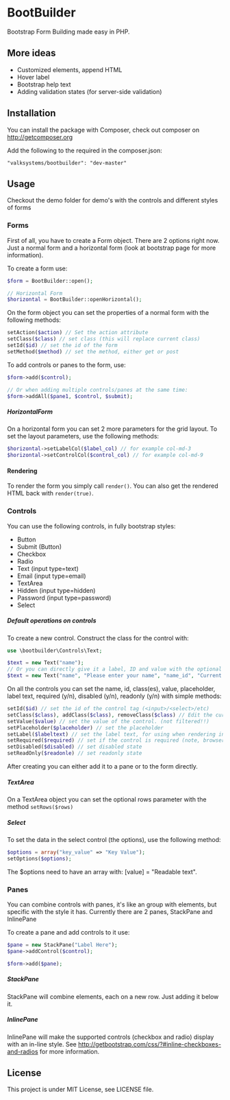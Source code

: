 # BootBuilder

Bootstrap Form Building made easy in PHP.

## More ideas
* Customized elements, append HTML
* Hover label
* Bootstrap help text
* Adding validation states (for server-side validation)

## Installation

You can install the package with Composer, check out composer on http://getcomposer.org

Add the following to the required in the composer.json:
```
"valksystems/bootbuilder": "dev-master"
```

## Usage

Checkout the demo folder for demo's with the controls and different styles of forms

### Forms

First of all, you have to create a Form object. There are 2 options right now. Just a normal form and a horizontal form (look at bootstrap page for more information).

To create a form use:
```php
$form = BootBuilder::open();

// Horizontal Form
$horizontal = BootBuilder::openHorizontal();
```

On the form object you can set the properties of a normal form with the following methods:
```php
setAction($action) // Set the action attribute
setClass($class) // set class (this will replace current class)
setId($id) // set the id of the form
setMethod($method) // set the method, either get or post
```

To add controls or panes to the form, use:
```php
$form->add($control);

// Or when adding multiple controls/panes at the same time:
$form->addAll($pane1, $control, $submit);
```

##### HorizontalForm
On a horizontal form you can set 2 more parameters for the grid layout. To set the layout parameters, use the following methods:
```php
$horizontal->setLabelCol($label_col) // for example col-md-3
$horizontal->setControlCol($control_col) // for example col-md-9
```

#### Rendering
To render the form you simply call ``` render() ```. You can also get the rendered HTML back with ``` render(true) ```.


### Controls

You can use the following controls, in fully bootstrap styles:

* Button
* Submit (Button)
* Checkbox
* Radio
* Text (input type=text)
* Email (input type=email)
* TextArea
* Hidden (input type=hidden)
* Password (input type=password)
* Select

##### Default operations on controls

To create a new control. Construct the class for the control with:
```php
use \bootbuilder\Controls\Text;

$text = new Text("name");
// Or you can directly give it a label, ID and value with the optional constructor parameters
$text = new Text("name", "Please enter your name", "name_id", "Current Name");
```


On all the controls you can set the name, id, class(es), value, placeholder, label text, required (y/n), disabled (y/n), readonly (y/n) with simple methods:

```php
setId($id) // set the id of the control tag (<input>/<select>/etc)
setClass($class), addClass($class), removeClass($class) // Edit the current class(es)
setValue($value) // set the value of the control. (not filtered!!)
setPlaceholder($placeholder) // set the placeholder
setLabel($labeltext) // set the label text, for using when rendering in a supported form
setRequired($required) // set if the control is required (note, browser can be manipulated)
setDisabled($disabled) // set disabled state
setReadOnly($readonle) // set readonly state
```

After creating you can either add it to a pane or to the form directly.

##### TextArea
On a TextArea object you can set the optional rows parameter with the method ``` setRows($rows) ```

##### Select

To set the data in the select control (the options), use the following method:

```php
$options = array("key_value" => "Key Value");
setOptions($options);
```

The $options need to have an array with: [value] = "Readable text".

### Panes

You can combine controls with panes, it's like an group with elements, but specific with the style it has.
Currently there are 2 panes, StackPane and InlinePane

To create a pane and add controls to it use:
```php
$pane = new StackPane("Label Here");
$pane->addControl($control);

$form->add($pane);
```

##### StackPane

StackPane will combine elements, each on a new row. Just adding it below it.

##### InlinePane

InlinePane will make the supported controls (checkbox and radio) display with an in-line style.
See http://getbootstrap.com/css/?#inline-checkboxes-and-radios for more information.


## License

This project is under MIT License, see LICENSE file.

